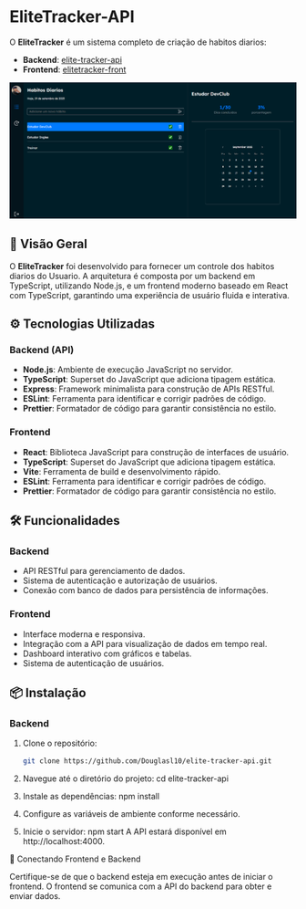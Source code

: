 # EliteTracker-API

O **EliteTracker** é um sistema completo de criação de habitos diarios:

- **Backend**: [elite-tracker-api](https://github.com/Douglasl10/elite-tracker-api)  
- **Frontend**: [elitetracker-front](https://github.com/Douglasl10/elitetracker-front)

<img src="https://raw.githubusercontent.com/Douglasl10/elitetracker-front/refs/heads/main/public/capa.png"/>

## 🧩 Visão Geral

O **EliteTracker** foi desenvolvido para fornecer um controle dos habitos diarios do Usuario. A arquitetura é composta por um backend em TypeScript, utilizando Node.js, e um frontend moderno baseado em React com TypeScript, garantindo uma experiência de usuário fluida e interativa.

## ⚙️ Tecnologias Utilizadas

### Backend (API)

- **Node.js**: Ambiente de execução JavaScript no servidor.  
- **TypeScript**: Superset do JavaScript que adiciona tipagem estática.  
- **Express**: Framework minimalista para construção de APIs RESTful.  
- **ESLint**: Ferramenta para identificar e corrigir padrões de código.  
- **Prettier**: Formatador de código para garantir consistência no estilo.  

### Frontend

- **React**: Biblioteca JavaScript para construção de interfaces de usuário.  
- **TypeScript**: Superset do JavaScript que adiciona tipagem estática.  
- **Vite**: Ferramenta de build e desenvolvimento rápido.  
- **ESLint**: Ferramenta para identificar e corrigir padrões de código.  
- **Prettier**: Formatador de código para garantir consistência no estilo.  

## 🛠️ Funcionalidades

### Backend

- API RESTful para gerenciamento de dados.  
- Sistema de autenticação e autorização de usuários.  
- Conexão com banco de dados para persistência de informações.  

### Frontend

- Interface moderna e responsiva.  
- Integração com a API para visualização de dados em tempo real.  
- Dashboard interativo com gráficos e tabelas.  
- Sistema de autenticação de usuários.  

## 📦 Instalação

### Backend

1. Clone o repositório:

   ```bash
   git clone https://github.com/Douglasl10/elite-tracker-api.git
2. Navegue até o diretório do projeto:
   cd elite-tracker-api
3. Instale as dependências:
    npm install
4. Configure as variáveis de ambiente conforme necessário.
5. Inicie o servidor:
   npm start
A API estará disponível em http://localhost:4000.

🔗 Conectando Frontend e Backend

Certifique-se de que o backend esteja em execução antes de iniciar o frontend. O frontend se comunica com a API do backend para obter e enviar dados.       
